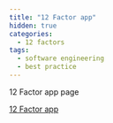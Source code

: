 ```yaml
---
title: "12 Factor app"
hidden: true
categories:
  - 12 factors
tags:
  - software engineering
  - best practice
---
```



12 Factor app page

[12 Factor app](https://12factor.net/)




